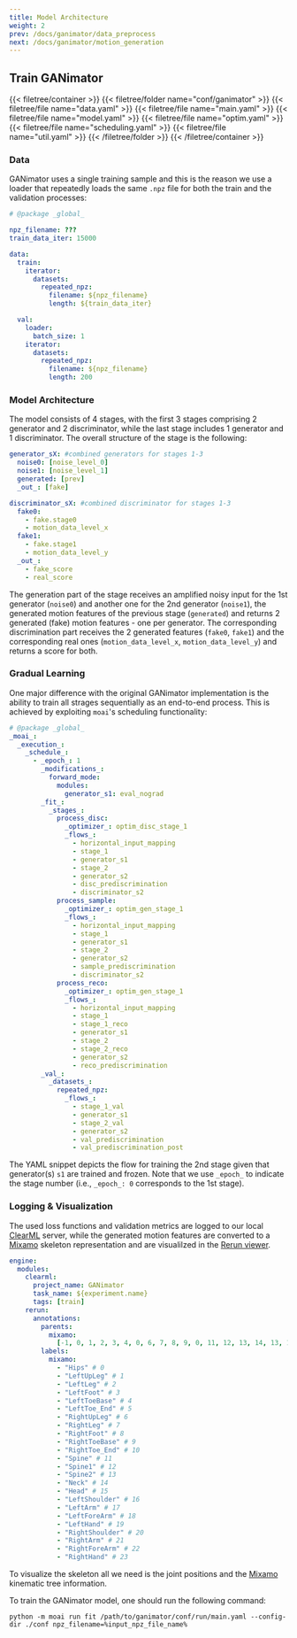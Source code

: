 ```yaml
---
title: Model Architecture
weight: 2
prev: /docs/ganimator/data_preprocess
next: /docs/ganimator/motion_generation
---
```


## Train GANimator

{{< filetree/container >}}
  {{< filetree/folder name="conf/ganimator" >}}
    {{< filetree/file name="data.yaml" >}}
    {{< filetree/file name="main.yaml" >}}
    {{< filetree/file name="model.yaml" >}}
    {{< filetree/file name="optim.yaml" >}}
    {{< filetree/file name="scheduling.yaml" >}}
    {{< filetree/file name="util.yaml" >}}
  {{< /filetree/folder >}}
{{< /filetree/container >}}

### Data

GANimator uses a single training sample and this is the reason we use a loader that repeatedly loads the same `.npz` file for both the train and the validation processes:

```yaml {filename="data.yaml"}
# @package _global_

npz_filename: ???
train_data_iter: 15000

data:
  train:
    iterator:
      datasets:
        repeated_npz:
          filename: ${npz_filename}
          length: ${train_data_iter}

  val:
    loader:
      batch_size: 1
    iterator:
      datasets:
        repeated_npz:
          filename: ${npz_filename}
          length: 200
```

### Model Architecture

The model consists of 4 stages, with the first 3 stages comprising 2 generator and 2 discriminator, while the last stage includes 1 generator and 1 discriminator. The overall structure of the stage is the following:

```yaml {filename="model.yaml"}
generator_sX: #combined generators for stages 1-3
  noise0: [noise_level_0]
  noise1: [noise_level_1]
  generated: [prev]
  _out_: [fake]

discriminator_sX: #combined discriminator for stages 1-3
  fake0:
    - fake.stage0
    - motion_data_level_x
  fake1:
    - fake.stage1
    - motion_data_level_y
  _out_:
    - fake_score
    - real_score
```
The generation part of the stage receives an amplified noisy input for the 1st generator (`noise0`) and another one for the 2nd generator (`noise1`), the generated motion features of the previous stage (`generated`) and returns 2 generated (fake) motion features - one per generator. The corresponding discrimination part receives the 2 generated features (`fake0`, `fake1`) and the corresponding real ones (`motion_data_level_x`, `motion_data_level_y`) and returns a score for both.


### Gradual Learning

One major difference with the original GANimator implementation is the ability to train all strages sequentially as an end-to-end process. This is achieved by exploiting `moai`'s scheduling functionality:

```yaml {filename="metrics.yaml"}
# @package _global_
_moai_:
  _execution_:
    _schedule_:
      - _epoch_: 1
        _modifications_:
          forward_mode:
            modules:
              generator_s1: eval_nograd
        _fit_:
          _stages_:
            process_disc:
              _optimizer_: optim_disc_stage_1
              _flows_:
                - horizontal_input_mapping
                - stage_1
                - generator_s1
                - stage_2
                - generator_s2
                - disc_prediscrimination
                - discriminator_s2
            process_sample:
              _optimizer_: optim_gen_stage_1
              _flows_:
                - horizontal_input_mapping
                - stage_1
                - generator_s1
                - stage_2
                - generator_s2
                - sample_prediscrimination
                - discriminator_s2
            process_reco:
              _optimizer_: optim_gen_stage_1
              _flows_:
                - horizontal_input_mapping
                - stage_1
                - stage_1_reco
                - generator_s1
                - stage_2
                - stage_2_reco
                - generator_s2
                - reco_prediscrimination
        _val_:
          _datasets_:
            repeated_npz:
              _flows_:
                - stage_1_val
                - generator_s1
                - stage_2_val
                - generator_s2
                - val_prediscrimination
                - val_prediscrimination_post
```

The YAML snippet depicts the flow for training the 2nd stage given that generator(s) `s1` are trained and frozen. Note that we use `_epoch_` to indicate the stage number (i.e., `_epoch_: 0` corresponds to the 1st stage).

### Logging & Visualization

The used loss functions and validation metrics are logged to our local [ClearML](https://clear.ml/) server, while the generated motion features are converted to a [Mixamo](https://www.mixamo.com/) skeleton representation and are visualilzed in the [Rerun viewer](https://rerun.io/).

```yaml {filename="util.yaml"}
engine:
  modules:
    clearml:
      project_name: GANimator
      task_name: ${experiment.name}
      tags: [train]
    rerun:
      annotations:
        parents:
          mixamo:
            [-1, 0, 1, 2, 3, 4, 0, 6, 7, 8, 9, 0, 11, 12, 13, 14, 13, 16, 17, 18, 13, 20, 21, 22]
        labels:
          mixamo:
            - "Hips" # 0
            - "LeftUpLeg" # 1
            - "LeftLeg" # 2
            - "LeftFoot" # 3
            - "LeftToeBase" # 4
            - "LeftToe_End" # 5
            - "RightUpLeg" # 6
            - "RightLeg" # 7
            - "RightFoot" # 8
            - "RightToeBase" # 9
            - "RightToe_End" # 10
            - "Spine" # 11
            - "Spine1" # 12
            - "Spine2" # 13
            - "Neck" # 14
            - "Head" # 15
            - "LeftShoulder" # 16
            - "LeftArm" # 17
            - "LeftForeArm" # 18
            - "LeftHand" # 19
            - "RightShoulder" # 20
            - "RightArm" # 21
            - "RightForeArm" # 22
            - "RightHand" # 23
```

To visualize the skeleton all we need is the joint positions and the [Mixamo](https://www.mixamo.com/) kinematic tree information.

To train the GANimator model, one should run the following command:
```
python -m moai run fit /path/to/ganimator/conf/run/main.yaml --config-dir ./conf npz_filename=%input_npz_file_name%
```